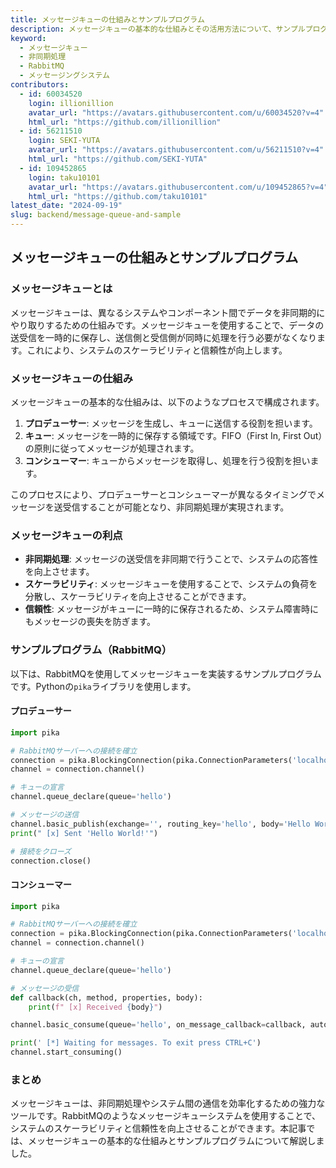 ```yaml
---
title: メッセージキューの仕組みとサンプルプログラム
description: メッセージキューの基本的な仕組みとその活用方法について、サンプルプログラムを交えて解説します。非同期処理やシステム間の通信を効率化するための重要な技術です。
keyword:
  - メッセージキュー
  - 非同期処理
  - RabbitMQ
  - メッセージングシステム
contributors:
  - id: 60034520
    login: illionillion
    avatar_url: "https://avatars.githubusercontent.com/u/60034520?v=4"
    html_url: "https://github.com/illionillion"
  - id: 56211510
    login: SEKI-YUTA
    avatar_url: "https://avatars.githubusercontent.com/u/56211510?v=4"
    html_url: "https://github.com/SEKI-YUTA"
  - id: 109452865
    login: taku10101
    avatar_url: "https://avatars.githubusercontent.com/u/109452865?v=4"
    html_url: "https://github.com/taku10101"
latest_date: "2024-09-19"
slug: backend/message-queue-and-sample
---
```


## メッセージキューの仕組みとサンプルプログラム

### メッセージキューとは

メッセージキューは、異なるシステムやコンポーネント間でデータを非同期的にやり取りするための仕組みです。メッセージキューを使用することで、データの送受信を一時的に保存し、送信側と受信側が同時に処理を行う必要がなくなります。これにより、システムのスケーラビリティと信頼性が向上します。

### メッセージキューの仕組み

メッセージキューの基本的な仕組みは、以下のようなプロセスで構成されます。

1. **プロデューサー**: メッセージを生成し、キューに送信する役割を担います。
2. **キュー**: メッセージを一時的に保存する領域です。FIFO（First In, First Out）の原則に従ってメッセージが処理されます。
3. **コンシューマー**: キューからメッセージを取得し、処理を行う役割を担います。

このプロセスにより、プロデューサーとコンシューマーが異なるタイミングでメッセージを送受信することが可能となり、非同期処理が実現されます。

### メッセージキューの利点

- **非同期処理**: メッセージの送受信を非同期で行うことで、システムの応答性を向上させます。
- **スケーラビリティ**: メッセージキューを使用することで、システムの負荷を分散し、スケーラビリティを向上させることができます。
- **信頼性**: メッセージがキューに一時的に保存されるため、システム障害時にもメッセージの喪失を防ぎます。

### サンプルプログラム（RabbitMQ）

以下は、RabbitMQを使用してメッセージキューを実装するサンプルプログラムです。Pythonの`pika`ライブラリを使用します。

#### プロデューサー

```python
import pika

# RabbitMQサーバーへの接続を確立
connection = pika.BlockingConnection(pika.ConnectionParameters('localhost'))
channel = connection.channel()

# キューの宣言
channel.queue_declare(queue='hello')

# メッセージの送信
channel.basic_publish(exchange='', routing_key='hello', body='Hello World!')
print(" [x] Sent 'Hello World!'")

# 接続をクローズ
connection.close()
```

#### コンシューマー

```python
import pika

# RabbitMQサーバーへの接続を確立
connection = pika.BlockingConnection(pika.ConnectionParameters('localhost'))
channel = connection.channel()

# キューの宣言
channel.queue_declare(queue='hello')

# メッセージの受信
def callback(ch, method, properties, body):
    print(f" [x] Received {body}")

channel.basic_consume(queue='hello', on_message_callback=callback, auto_ack=True)

print(' [*] Waiting for messages. To exit press CTRL+C')
channel.start_consuming()
```

### まとめ

メッセージキューは、非同期処理やシステム間の通信を効率化するための強力なツールです。RabbitMQのようなメッセージキューシステムを使用することで、システムのスケーラビリティと信頼性を向上させることができます。本記事では、メッセージキューの基本的な仕組みとサンプルプログラムについて解説しました。

